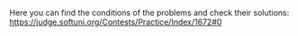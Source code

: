 Here you can find the conditions of the problems and check their solutions:
https://judge.softuni.org/Contests/Practice/Index/1672#0